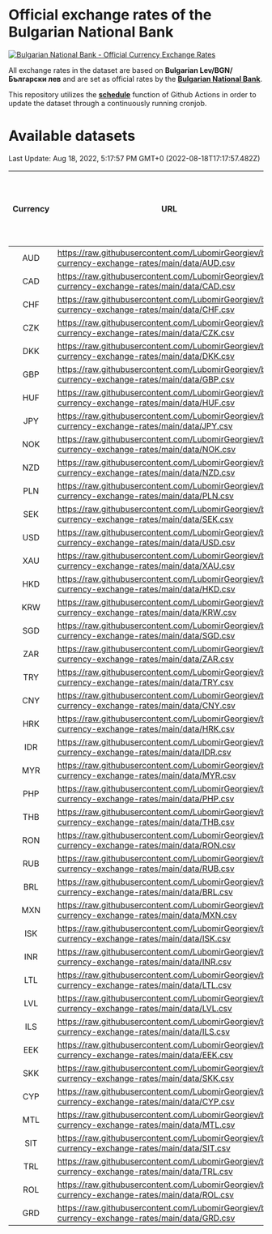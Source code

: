# Official exchange rates of the Bulgarian National Bank

[![Bulgarian National Bank - Official Currency Exchange Rates](https://github.com/LubomirGeorgiev/bnb-currency-exchange-rates/actions/workflows/update-rates.yml/badge.svg?branch=main)](https://github.com/LubomirGeorgiev/bnb-currency-exchange-rates/actions/workflows/update-rates.yml)

All exchange rates in the dataset are based on **Bulgarian Lev/BGN/Български лев** and are set as official rates by the [**Bulgarian National Bank**](https://www.bnb.bg/Statistics/StExternalSector/StExchangeRates/StERForeignCurrencies/index.htm?toLang=_EN).

This repository utilizes the [**schedule**](https://docs.github.com/en/actions/reference/events-that-trigger-workflows) function of Github Actions in order to update the dataset through a continuously running cronjob.

# Available datasets

<!-- START LINKS (DO NOT EVER FU*ING DELETE THIS COMMENT FOR THE LOVE OF YOUR LIFE!!! IF YOU ARE CURIOS HOW IT WORKS, YOU CAN HAVE A LOOK AT ./src/updateReadme.ts) -->

Last Update: Aug 18, 2022, 5:17:57 PM GMT+0 (2022-08-18T17:17:57.482Z)

| Currency | URL                                                                                             | Number of records | Number of missing days that were filled in |
| :------: | ----------------------------------------------------------------------------------------------- | :---------------: | :----------------------------------------: |
|   AUD    | https://raw.githubusercontent.com/LubomirGeorgiev/bnb-currency-exchange-rates/main/data/AUD.csv |       8595        |                    2657                    |
|   CAD    | https://raw.githubusercontent.com/LubomirGeorgiev/bnb-currency-exchange-rates/main/data/CAD.csv |       8595        |                    2657                    |
|   CHF    | https://raw.githubusercontent.com/LubomirGeorgiev/bnb-currency-exchange-rates/main/data/CHF.csv |       8595        |                    2657                    |
|   CZK    | https://raw.githubusercontent.com/LubomirGeorgiev/bnb-currency-exchange-rates/main/data/CZK.csv |       8595        |                    2657                    |
|   DKK    | https://raw.githubusercontent.com/LubomirGeorgiev/bnb-currency-exchange-rates/main/data/DKK.csv |       8595        |                    2657                    |
|   GBP    | https://raw.githubusercontent.com/LubomirGeorgiev/bnb-currency-exchange-rates/main/data/GBP.csv |       8595        |                    2657                    |
|   HUF    | https://raw.githubusercontent.com/LubomirGeorgiev/bnb-currency-exchange-rates/main/data/HUF.csv |       8595        |                    2657                    |
|   JPY    | https://raw.githubusercontent.com/LubomirGeorgiev/bnb-currency-exchange-rates/main/data/JPY.csv |       8595        |                    2657                    |
|   NOK    | https://raw.githubusercontent.com/LubomirGeorgiev/bnb-currency-exchange-rates/main/data/NOK.csv |       8595        |                    2657                    |
|   NZD    | https://raw.githubusercontent.com/LubomirGeorgiev/bnb-currency-exchange-rates/main/data/NZD.csv |       8595        |                    2657                    |
|   PLN    | https://raw.githubusercontent.com/LubomirGeorgiev/bnb-currency-exchange-rates/main/data/PLN.csv |       8595        |                    2657                    |
|   SEK    | https://raw.githubusercontent.com/LubomirGeorgiev/bnb-currency-exchange-rates/main/data/SEK.csv |       8595        |                    2657                    |
|   USD    | https://raw.githubusercontent.com/LubomirGeorgiev/bnb-currency-exchange-rates/main/data/USD.csv |       8595        |                    2657                    |
|   XAU    | https://raw.githubusercontent.com/LubomirGeorgiev/bnb-currency-exchange-rates/main/data/XAU.csv |       8595        |                    2659                    |
|   HKD    | https://raw.githubusercontent.com/LubomirGeorgiev/bnb-currency-exchange-rates/main/data/HKD.csv |       8295        |                    2568                    |
|   KRW    | https://raw.githubusercontent.com/LubomirGeorgiev/bnb-currency-exchange-rates/main/data/KRW.csv |       8295        |                    2568                    |
|   SGD    | https://raw.githubusercontent.com/LubomirGeorgiev/bnb-currency-exchange-rates/main/data/SGD.csv |       8295        |                    2568                    |
|   ZAR    | https://raw.githubusercontent.com/LubomirGeorgiev/bnb-currency-exchange-rates/main/data/ZAR.csv |       8295        |                    2568                    |
|   TRY    | https://raw.githubusercontent.com/LubomirGeorgiev/bnb-currency-exchange-rates/main/data/TRY.csv |       6777        |                    2098                    |
|   CNY    | https://raw.githubusercontent.com/LubomirGeorgiev/bnb-currency-exchange-rates/main/data/CNY.csv |       6657        |                    2062                    |
|   HRK    | https://raw.githubusercontent.com/LubomirGeorgiev/bnb-currency-exchange-rates/main/data/HRK.csv |       6657        |                    2062                    |
|   IDR    | https://raw.githubusercontent.com/LubomirGeorgiev/bnb-currency-exchange-rates/main/data/IDR.csv |       6657        |                    2062                    |
|   MYR    | https://raw.githubusercontent.com/LubomirGeorgiev/bnb-currency-exchange-rates/main/data/MYR.csv |       6657        |                    2062                    |
|   PHP    | https://raw.githubusercontent.com/LubomirGeorgiev/bnb-currency-exchange-rates/main/data/PHP.csv |       6657        |                    2062                    |
|   THB    | https://raw.githubusercontent.com/LubomirGeorgiev/bnb-currency-exchange-rates/main/data/THB.csv |       6657        |                    2062                    |
|   RON    | https://raw.githubusercontent.com/LubomirGeorgiev/bnb-currency-exchange-rates/main/data/RON.csv |       6598        |                    2044                    |
|   RUB    | https://raw.githubusercontent.com/LubomirGeorgiev/bnb-currency-exchange-rates/main/data/RUB.csv |       6487        |                    2008                    |
|   BRL    | https://raw.githubusercontent.com/LubomirGeorgiev/bnb-currency-exchange-rates/main/data/BRL.csv |       5687        |                    1765                    |
|   MXN    | https://raw.githubusercontent.com/LubomirGeorgiev/bnb-currency-exchange-rates/main/data/MXN.csv |       5687        |                    1765                    |
|   ISK    | https://raw.githubusercontent.com/LubomirGeorgiev/bnb-currency-exchange-rates/main/data/ISK.csv |       5592        |                    1732                    |
|   INR    | https://raw.githubusercontent.com/LubomirGeorgiev/bnb-currency-exchange-rates/main/data/INR.csv |       5321        |                    1652                    |
|   LTL    | https://raw.githubusercontent.com/LubomirGeorgiev/bnb-currency-exchange-rates/main/data/LTL.csv |       5150        |                    1579                    |
|   LVL    | https://raw.githubusercontent.com/LubomirGeorgiev/bnb-currency-exchange-rates/main/data/LVL.csv |       4789        |                    1469                    |
|   ILS    | https://raw.githubusercontent.com/LubomirGeorgiev/bnb-currency-exchange-rates/main/data/ILS.csv |       4597        |                    1433                    |
|   EEK    | https://raw.githubusercontent.com/LubomirGeorgiev/bnb-currency-exchange-rates/main/data/EEK.csv |       3995        |                    1221                    |
|   SKK    | https://raw.githubusercontent.com/LubomirGeorgiev/bnb-currency-exchange-rates/main/data/SKK.csv |       2969        |                    911                     |
|   CYP    | https://raw.githubusercontent.com/LubomirGeorgiev/bnb-currency-exchange-rates/main/data/CYP.csv |       2904        |                    888                     |
|   MTL    | https://raw.githubusercontent.com/LubomirGeorgiev/bnb-currency-exchange-rates/main/data/MTL.csv |       2604        |                    799                     |
|   SIT    | https://raw.githubusercontent.com/LubomirGeorgiev/bnb-currency-exchange-rates/main/data/SIT.csv |       2542        |                    778                     |
|   TRL    | https://raw.githubusercontent.com/LubomirGeorgiev/bnb-currency-exchange-rates/main/data/TRL.csv |       1816        |                    557                     |
|   ROL    | https://raw.githubusercontent.com/LubomirGeorgiev/bnb-currency-exchange-rates/main/data/ROL.csv |       1697        |                    524                     |
|   GRD    | https://raw.githubusercontent.com/LubomirGeorgiev/bnb-currency-exchange-rates/main/data/GRD.csv |        357        |                    105                     |

<!-- END LINKS (DO NOT EVER FU*ING DELETE THIS COMMENT FOR THE LOVE OF YOUR LIFE!!! IF YOU ARE CURIOS HOW IT WORKS, YOU CAN HAVE A LOOK AT ./src/updateReadme.ts) -->
